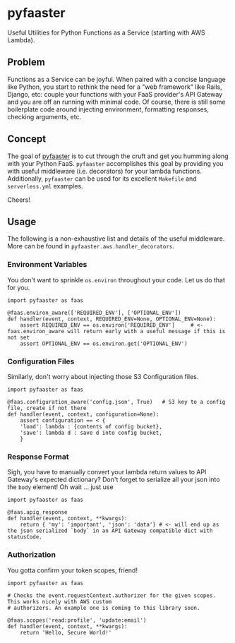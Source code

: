# pyfaaster

Useful Utilities for Python Functions as a Service (starting with AWS Lambda).

## Problem

Functions as a Service can be joyful. When paired with a concise language like Python, you start to
rethink the need for a "web framework" like Rails, Django, etc: couple your functions with your
FaaS provider's API Gateway and you are off an running with minimal code. Of course, there is still some boilerplate code around injecting environment, formatting responses, checking arguments, etc. 

## Concept

The goal of [pyfaaster](https://github.com/Cloudzero/pyfaaster) is to cut
through the cruft and get you humming along with your Python FaaS. `pyfaaster` accomplishes
this goal by providing you with useful middleware (i.e. decorators) for your lambda functions. Additionally, `pyfaaster` can be used for its excellent `Makefile` and `serverless.yml` examples.

Cheers!


## Usage

The following is a non-exhaustive list and details of the useful middleware. More can be found in `pyfaaster.aws.handler_decorators`.

### Environment Variables

You don't want to sprinkle `os.environ` throughout your code. Let us do that for you.

```
import pyfaaster as faas

@faas.environ_aware(['REQUIRED_ENV'], ['OPTIONAL_ENV'])
def handler(event, context, REQUIRED_ENV=None, OPTIONAL_ENV=None):
    assert REQUIRED_ENV == os.environ['REQUIRED_ENV']     # <- faas.environ_aware will return early with a useful message if this is not set
    assert OPTIONAL_ENV == os.environ.get('OPTIONAL_ENV')
```


### Configuration Files

Similarly, don't worry about injecting those S3 Configuration files.

```
import pyfaaster as faas

@faas.configuration_aware('config.json', True)   # S3 key to a config file, create if not there
def handler(event, context, configuration=None):
    assert configuration == < { 
    'load': lambda : {contents of config bucket},
    'save': lambda d : save d into config bucket,
    }
```


### Response Format

Sigh, you have to manually convert your lambda return values to API Gateway's expected dictionary? Don't forget to serialize all your json into the `body` element! Oh wait ... just use


```
import pyfaaster as faas

@faas.apig_response
def handler(event, context, **kwargs):
    return { 'my': 'important', 'json': 'data'} # <- will end up as the json serialized `body` in an API Gateway compatible dict with statusCode.
```


### Authorization

You gotta confirm your token scopes, friend!


```
import pyfaaster as faas

# Checks the event.requestContext.authorizer for the given scopes. This works nicely with AWS custom
# authorizers. An example one is coming to this library soon.

@faas.scopes('read:profile', 'update:email')
def handler(event, context, **kwargs):
    return 'Hello, Secure World!'
```
